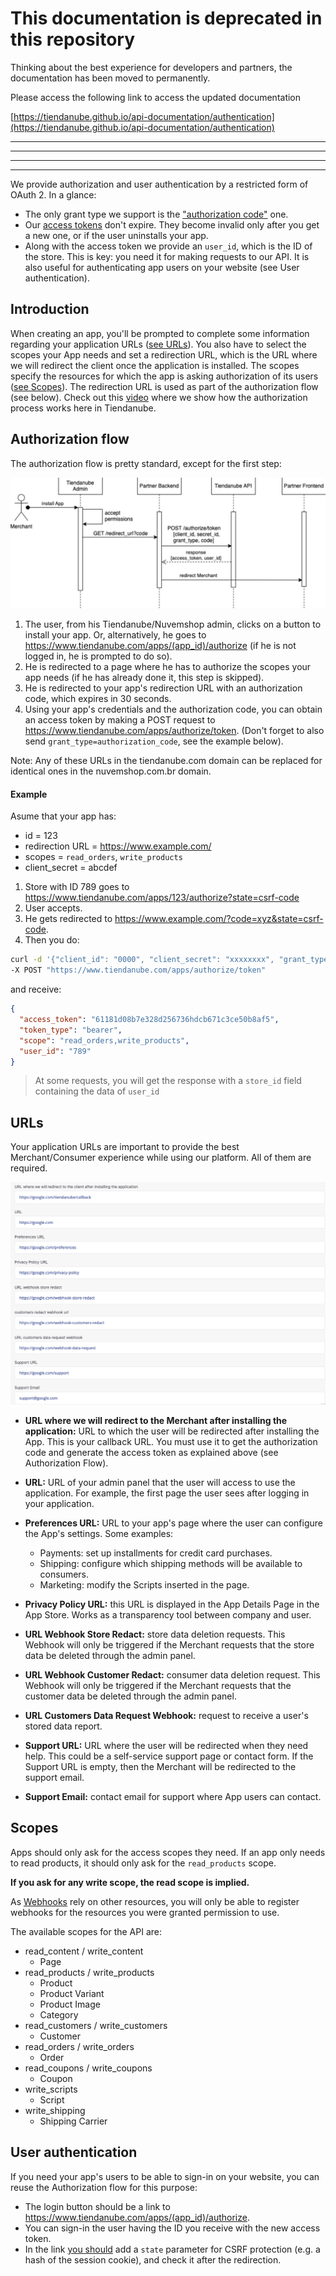 # This documentation is deprecated in this repository

Thinking about the best experience for developers and partners, the documentation has been moved to permanently.

Please access the following link to access the updated documentation

[https://tiendanube.github.io/api-documentation/authentication](https://tiendanube.github.io/api-documentation/authentication)

------------------
------------------
------------------
------------------


We provide authorization and user authentication by a restricted form of OAuth 2. In a glance:

- The only grant type we support is the ["authorization code"](https://oauth.net/2/grant-types/authorization-code/) one.
- Our [access tokens](https://oauth.net/2/access-tokens/) don't expire. They become invalid only after you get a new one, or if the user uninstalls your app.
- Along with the access token we provide an `user_id`, which is the ID of the store. This is key: you need it for making requests to our API. It is also useful for authenticating app users on your website (see User authentication).

## Introduction

When creating an app, you'll be prompted to complete some information regarding your application URLs ([see URLs](https://github.com/TiendaNube/api-docs/blob/master/resources/authentication.md#urls)). You also have to select the scopes your App needs and set a redirection URL, which is the URL where we will redirect the client once the application is installed. The scopes specify the resources for which the app is asking authorization of its users ([see Scopes](https://github.com/TiendaNube/api-docs/blob/master/resources/authentication.md#scopes)). The redirection URL is used as part of the authorization flow (see below). Check out this [video](https://www.youtube.com/watch?v=LfjES_55CGQ) where we show how the authorization process works here in Tiendanube.

## Authorization flow

The authorization flow is pretty standard, except for the first step:

![Authorization Flow](./images/auth_flow.png)

1. The user, from his Tiendanube/Nuvemshop admin, clicks on a button to install your app. Or, alternatively, he goes to https://www.tiendanube.com/apps/(app_id)/authorize (if he is not logged in, he is prompted to do so).
2. He is redirected to a page where he has to authorize the scopes your app needs (if he has already done it, this step is skipped).
3. He is redirected to your app's redirection URL with an authorization code, which expires in 30 seconds.
4. Using your app's credentials and the authorization code, you can obtain an access token by making a POST request to https://www.tiendanube.com/apps/authorize/token. (Don't forget to also send `grant_type=authorization_code`, see the example below).

Note: Any of these URLs in the tiendanube.com domain can be replaced for identical ones in the nuvemshop.com.br domain.

#### Example

Asume that your app has:

- id = 123
- redirection URL = https://www.example.com/
- scopes = `read_orders`, `write_products`
- client_secret = abcdef

1. Store with ID 789 goes to https://www.tiendanube.com/apps/123/authorize?state=csrf-code
2. User accepts.
3. He gets redirected to https://www.example.com/?code=xyz&state=csrf-code.
4. Then you do:

```sh
curl -d '{"client_id": "0000", "client_secret": "xxxxxxxx", "grant_type": "authorization_code", "code": "xxxxxxxx" }' \
-X POST "https://www.tiendanube.com/apps/authorize/token"
```

and receive:

```json
{
  "access_token": "61181d08b7e328d256736hdcb671c3ce50b8af5",
  "token_type": "bearer",
  "scope": "read_orders,write_products",
  "user_id": "789"
}
```

> At some requests, you will get the response with a `store_id` field containing the data of `user_id`

## URLs

Your application URLs are important to provide the best Merchant/Consumer experience while using our platform. All of them are required.

![URLs](./images/urls.png)

- **URL where we will redirect to the Merchant after installing the application:** URL to which the user will be redirected after installing the App. This is your callback URL. You must use it to get the authorization code and generate the access token as explained above (see Authorization Flow).

- **URL:** URL of your admin panel that the user will access to use the application. For example, the first page the user sees after logging in your application.

- **Preferences URL:** URL to your app's page where the user can configure the App's settings. Some examples:

  - Payments: set up installments for credit card purchases.
  - Shipping: configure which shipping methods will be available to consumers.
  - Marketing: modify the Scripts inserted in the page.

- **Privacy Policy URL:** this URL is displayed in the App Details Page in the App Store. Works as a transparency tool between company and user.

- **URL Webhook Store Redact:** store data deletion requests. This Webhook will only be triggered if the Merchant requests that the store data be deleted through the admin panel.

- **URL Webhook Customer Redact:** consumer data deletion request. This Webhook will only be triggered if the Merchant requests that the customer data be deleted through the admin panel.

- **URL Customers Data Request Webhook:** request to receive a user's stored data report.

- **Support URL:** URL where the user will be redirected when they need help. This could be a self-service support page or contact form. If the Support URL is empty, then the Merchant will be redirected to the support email.

- **Support Email:** contact email for support where App users can contact.

## Scopes

Apps should only ask for the access scopes they need. If an app only needs to read products, it should only ask for the `read_products` scope.

**If you ask for any write scope, the read scope is implied.**

As [Webhooks](https://github.com/TiendaNube/api-docs/blob/master/resources/webhook.md) rely on other resources, you will only be able to register webhooks for the resources you were granted permission to use.

The available scopes for the API are:

- read_content / write_content
  - Page
- read_products / write_products
  - Product
  - Product Variant
  - Product Image
  - Category
- read_customers / write_customers
  - Customer
- read_orders / write_orders
  - Order
- read_coupons / write_coupons
  - Coupon
- write_scripts
  - Script
- write_shipping
  - Shipping Carrier

## User authentication

If you need your app's users to be able to sign-in on your website, you can reuse the Authorization flow for this purpose:

- The login button should be a link to https://www.tiendanube.com/apps/(app_id)/authorize.
- You can sign-in the user having the ID you receive with the new access token.
- In the link [you should](http://tools.ietf.org/html/rfc6749#section-10.12) add a `state` parameter for CSRF protection (e.g. a hash of the session cookie), and check it after the redirection.
